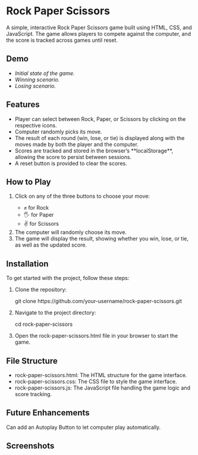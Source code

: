 <h1>Rock Paper Scissors</h1>
<p>
  A simple, interactive Rock Paper Scissors game built using HTML, CSS, and JavaScript. The game allows players to compete against the computer, and the score is tracked across games until reset.
</p>

<h2>Demo</h2>
<ul>
  <li><i>Initial state of the game.</i></li>
  <li><i>Winning scenario.</i></li>
  <li><i>Losing scenario.</i></li>
</ul>

<h2>Features</h2>
<ul>
  <li>Player can select between Rock, Paper, or Scissors by clicking on the respective icons.</li>
  <li>Computer randomly picks its move.</li>
  <li>The result of each round (win, lose, or tie) is displayed along with the moves made by both the player and the computer.</li>
  <li>Scores are tracked and stored in the browser’s **localStorage**, allowing the score to persist between sessions.</li>
  <li>A reset button is provided to clear the scores.</li>
</ul>

<h2>How to Play</h2>
<ol>
  <li>Click on any of the three buttons to choose your move:</li>
  <ul>
    <li>✊ for Rock</li>
    <li>🖐 for Paper</li>
    <li>✌️ for Scissors</li>
  </ul>
  <li>The computer will randomly choose its move.</li>
  <li>The game will display the result, showing whether you win, lose, or tie, as well as the updated score.</li>
</ol>

<h2>Installation</h2>
<p>To get started with the project, follow these steps:</p>
<ol>
  <li>Clone the repository:</li>
  <p>git clone https://github.com/your-username/rock-paper-scissors.git</p>
  <li>Navigate to the project directory:</li>
  <p>cd rock-paper-scissors</p>
  <li>Open the rock-paper-scissors.html file in your browser to start the game.</li>
</ol>

<h2>File Structure</h2>
<ul>
  <li>rock-paper-scissors.html: The HTML structure for the game interface.</li>
  <li>rock-paper-scissors.css: The CSS file to style the game interface.</li>
  <li>rock-paper-scissors.js: The JavaScript file handling the game logic and score tracking.</li>
</ul>

<h2>Future Enhancements</h2>
<p>Can add an Autoplay Button to let computer play automatically.</p>

<h2>Screenshots</h2>
